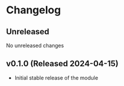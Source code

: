 # Changelog

## Unreleased

No unreleased changes
  
## v0.1.0 (Released 2024-04-15)

* Initial stable release of the module
